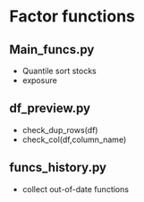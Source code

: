 # Factor functions

## Main_funcs.py

- Quantile sort stocks
- exposure



## df_preview.py

- check_dup_rows(df)
- check_col(df,column_name)

## funcs_history.py

- collect out-of-date functions